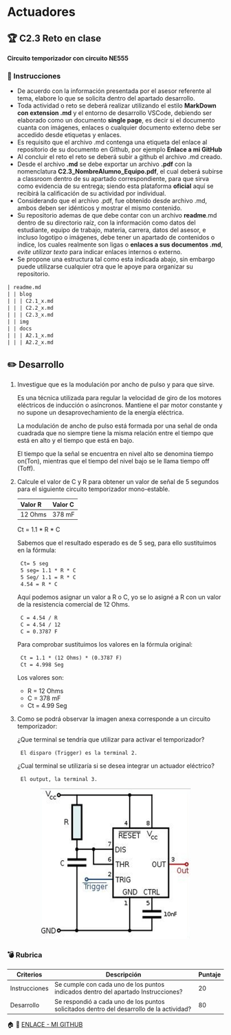 # Actuadores

## :trophy: C2.3 Reto en clase

**Circuito temporizador con circuito NE555**

### :blue_book: Instrucciones

- De acuerdo con la información presentada por el asesor referente al tema, elabore lo que se solicita dentro del apartado desarrollo.
- Toda actividad o reto se deberá realizar utilizando el estilo **MarkDown con extension .md** y el entorno de desarrollo VSCode, debiendo ser elaborado como un documento **single page**, es decir si el documento cuanta con imágenes, enlaces o cualquier documento externo debe ser accedido desde etiquetas y enlaces.
- Es requisito que el archivo .md contenga una etiqueta del enlace al repositorio de su documento en Github, por ejemplo **Enlace a mi GitHub**
- Al concluir el reto el reto se deberá subir a github el archivo .md creado.
- Desde el archivo **.md** se debe exportar un archivo **.pdf** con la nomenclatura **C2.3_NombreAlumno_Equipo.pdf**, el cual deberá subirse a classroom dentro de su apartado correspondiente, para que sirva como evidencia de su entrega; siendo esta plataforma **oficial** aquí se recibirá la calificación de su actividad por individual.
- Considerando que el archivo .pdf, fue obtenido desde archivo .md, ambos deben ser idénticos y mostrar el mismo contenido.
- Su repositorio ademas de que debe contar con un archivo **readme**.md dentro de su directorio raíz, con la información como datos del estudiante, equipo de trabajo, materia, carrera, datos del asesor, e incluso logotipo o imágenes, debe tener un apartado de contenidos o indice, los cuales realmente son ligas o **enlaces a sus documentos .md**, _evite utilizar texto_ para indicar enlaces internos o externo.
- Se propone una estructura tal como esta indicada abajo, sin embargo puede utilizarse cualquier otra que le apoye para organizar su repositorio.  
``` 
| readme.md
| | blog
| | | C2.1_x.md
| | | C2.2_x.md
| | | C2.3_x.md
| | img
| | docs
| | | A2.1_x.md
| | | A2.2_x.md
```

## :pencil2: Desarrollo

1. Investigue que es la modulación por ancho de pulso y para que sirve.

    Es una técnica utilizada para regular la velocidad de giro de los motores eléctricos de inducción o asíncronos. Mantiene el par motor constante y no supone un desaprovechamiento de la energía eléctrica.

    La modulación de ancho de pulso está formada por una señal de onda cuadrada que no siempre tiene la misma relación entre el tiempo que está en alto y el tiempo que está en bajo. 

    El tiempo que la señal se encuentra en nivel alto se denomina tiempo on(Ton), mientras que el tiempo del nivel bajo se le llama tiempo off (Toff).


2. Calcule el valor de C y R para obtener un valor de señal de 5 segundos para el siguiente circuito temporizador mono-estable.
   
     Valor R | Valor C |
    ---------|----------|
    12 Ohms   | 378 mF |

    Ct = 1.1 * R * C

    Sabemos que el resultado esperado es de 5 seg, para ello sustituimos en la fórmula: 
    
        Ct= 5 seg 
        5 seg= 1.1 * R * C
        5 Seg/ 1.1 = R * C
        4.54 = R * C
    Aquí podemos asignar un valor a R o C, yo se lo asigné a R con un valor de la resistencia comercial de 12 Ohms. 
       
        C = 4.54 / R
        C = 4.54 / 12 
        C = 0.3787 F
  
    Para comprobar sustituimos los valores en la fórmula original: 

        Ct = 1.1 * (12 Ohms) * (0.3787 F)
        Ct = 4.998 Seg

    Los valores son: 
    - R  = 12 Ohms 
    - C  = 378 mF
    - Ct = 4.99 Seg

3. Como se podrá observar la imagen anexa corresponde a un circuito temporizador: 
   
   ¿Que terminal se tendría que utilizar para activar el temporizador? 
        
        El disparo (Trigger) es la terminal 2.

   ¿Cual terminal se utilizaría si se desea integrar un actuador eléctrico?
    
        El output, la terminal 3. 



  
<p align="center">
    <img alt="NE555" src="../IMG/C2.x_CircuitoTemporizadorNE555.png" width=350 height=350>
</p>


### :bomb: Rubrica

| Criterios     | Descripción                                                                                  | Puntaje |
| ------------- | -------------------------------------------------------------------------------------------- | ------- |
| Instrucciones | Se cumple con cada uno de los puntos indicados dentro del apartado Instrucciones?            | 20 |
| Desarrollo    | Se respondió a cada uno de los puntos solicitados dentro del desarrollo de la actividad?     | 80      |

:house: :open_file_folder: [ENLACE - MI GITHUB](https://github.com/Villalobos39/SISTEMAS-PROGRAMABLES.git)